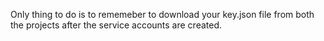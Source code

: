 Only thing to do is to rememeber to download your key.json file from both the projects after the service accounts are created.
